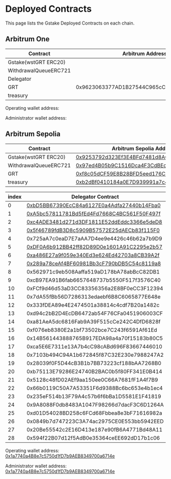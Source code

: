 # Deployed Contracts

This page lists the Gstake Deployed Contracts on each chain.

## **Arbitrum One**

<table><thead><tr><th width="265">Contract</th><th>Arbitrum Address</th></tr></thead><tbody><tr><td>Gstake(wstGRT ERC20)</td><td></td></tr><tr><td>WithdrawalQueueERC721</td><td></td></tr><tr><td>Delegator</td><td></td></tr><tr><td>GRT</td><td>0x9623063377AD1B27544C965cCd7342f7EA7e88C7</td></tr><tr><td>treasury</td><td></td></tr></tbody></table>

Operating wallet address:&#x20;

Administrator wallet address:

## **Arbitrum Sepolia**

<table><thead><tr><th width="261">Contract</th><th>Arbitrum Sepolia Address</th></tr></thead><tbody><tr><td>Gstake(wstGRT ERC20)</td><td><a href="https://sepolia.arbiscan.io/address/0x9253792d323Ef3E4BFd7481d8A010b054793B660">0x9253792d323Ef3E4BFd7481d8A010b054793B660</a></td></tr><tr><td>WithdrawalQueueERC721</td><td><a href="https://sepolia.arbiscan.io/address/0x97ed4b05b9c1516dca4f3cdbec8d89a6e23d61ea">0x97ed4B05b9C1516Dca4F3CdBEc8D89A6E23d61Ea</a></td></tr><tr><td>GRT</td><td><a href="https://sepolia.arbiscan.io/address/0xf8c05dCF59E8B28BFD5eed176C562bEbcfc7Ac04">0xf8c05dCF59E8B28BFD5eed176C562bEbcfc7Ac04</a></td></tr><tr><td>treasury</td><td><a href="https://sepolia.arbiscan.io/address/0xb2dBf0410184a0E7D939991a7c46AA7e4d25d251">0xb2dBf0410184a0E7D939991a7c46AA7e4d25d251</a></td></tr></tbody></table>

<table><thead><tr><th width="91.33333333333331">index</th><th>Delegator Contract</th><th>Indexer</th></tr></thead><tbody><tr><td>0</td><td><a href="https://testnet.thegraph.com/explorer/profile/0xbd5bb67390ecc84a6127e0a4adfa27440b14fba0?view=Delegating&#x26;chain=arbitrum-sepolia">0xbD5BB67390EcC84a6127E0a4Adfa27440b14Fba0</a></td><td><a href="https://testnet.thegraph.com/explorer/profile/0xa7a068c169d3f38efc62a1d6ff8de8b1ddfc8a57?view=Indexing&#x26;chain=arbitrum-sepolia">0xA7a068c169D3f38EFC62a1d6ff8dE8B1ddfc8a57</a></td></tr><tr><td>1</td><td><a href="https://testnet.thegraph.com/explorer/profile/0xA5bc57811781Bd5fEd4Fd7668C4BC561F50F497f?view=Delegating&#x26;chain=arbitrum-sepolia">0xA5bc57811781Bd5fEd4Fd7668C4BC561F50F497f</a></td><td><a href="https://testnet.thegraph.com/explorer/profile/0xa7a068c169d3f38efc62a1d6ff8de8b1ddfc8a57?view=Indexing&#x26;chain=arbitrum-sepolia">0xA7a068c169D3f38EFC62a1d6ff8dE8B1ddfc8a57</a></td></tr><tr><td>2</td><td><a href="https://testnet.thegraph.com/explorer/profile/0xc4ADE3481d271d3DF1811E52ddEddc3366e5deD8?view=Delegating&#x26;chain=arbitrum-sepolia">0xc4ADE3481d271d3DF1811E52ddEddc3366e5deD8</a></td><td><a href="https://testnet.thegraph.com/explorer/profile/0xa7a068c169d3f38efc62a1d6ff8de8b1ddfc8a57?view=Indexing&#x26;chain=arbitrum-sepolia">0xA7a068c169D3f38EFC62a1d6ff8dE8B1ddfc8a57</a></td></tr><tr><td>3</td><td><a href="https://testnet.thegraph.com/explorer/profile/0x5f46789fdB3D8c5909B57572E25dAECb83f115F0?view=Delegating&#x26;chain=arbitrum-sepolia">0x5f46789fdB3D8c5909B57572E25dAECb83f115F0</a></td><td><a href="https://testnet.thegraph.com/explorer/profile/0xa7a068c169d3f38efc62a1d6ff8de8b1ddfc8a57?view=Indexing&#x26;chain=arbitrum-sepolia">0xA7a068c169D3f38EFC62a1d6ff8dE8B1ddfc8a57</a></td></tr><tr><td>4</td><td>0x725aA7c0eaD7E7aAA7D4ee9e4426c46b62a7b9D9</td><td><a href="https://testnet.thegraph.com/explorer/profile/0xa7a068c169d3f38efc62a1d6ff8de8b1ddfc8a57?view=Indexing&#x26;chain=arbitrum-sepolia">0xA7a068c169D3f38EFC62a1d6ff8dE8B1ddfc8a57</a></td></tr><tr><td>5</td><td><a href="https://testnet.thegraph.com/explorer/profile/0x725aA7c0eaD7E7aAA7D4ee9e4426c46b62a7b9D9?view=Delegating&#x26;chain=arbitrum-sepolia">0xDF0A6b912BB42ff82D89D0e1601A91C2295e2b57</a></td><td><a href="https://testnet.thegraph.com/explorer/profile/0xa7a068c169d3f38efc62a1d6ff8de8b1ddfc8a57?view=Indexing&#x26;chain=arbitrum-sepolia">0xA7a068c169D3f38EFC62a1d6ff8dE8B1ddfc8a57</a></td></tr><tr><td>6</td><td><a href="https://testnet.thegraph.com/explorer/profile/0xa486E27a9f059e340Ed3e624Ed42703a8CB39A2f?view=Delegating&#x26;chain=arbitrum-sepolia">0xa486E27a9f059e340Ed3e624Ed42703a8CB39A2f</a></td><td><a href="https://testnet.thegraph.com/explorer/profile/0xa7a068c169d3f38efc62a1d6ff8de8b1ddfc8a57?view=Indexing&#x26;chain=arbitrum-sepolia">0xA7a068c169D3f38EFC62a1d6ff8dE8B1ddfc8a57</a></td></tr><tr><td>7</td><td><a href="https://testnet.thegraph.com/explorer/profile/0x289a78ceAf4BF60981Bb3cF790bDB5C54c8119a8?view=Delegating&#x26;chain=arbitrum-sepolia">0x289a78ceAf4BF60981Bb3cF790bDB5C54c8119a8</a></td><td><a href="https://testnet.thegraph.com/explorer/profile/0xa7a068c169d3f38efc62a1d6ff8de8b1ddfc8a57?view=Indexing&#x26;chain=arbitrum-sepolia">0xA7a068c169D3f38EFC62a1d6ff8dE8B1ddfc8a57</a></td></tr><tr><td>8</td><td>0x562971c9eb508Aaffa519aD178bA78abBcC82DB1</td><td><a href="https://testnet.thegraph.com/explorer/profile/0xa7a068c169d3f38efc62a1d6ff8de8b1ddfc8a57?view=Indexing&#x26;chain=arbitrum-sepolia">0xA7a068c169D3f38EFC62a1d6ff8dE8B1ddfc8a57</a></td></tr><tr><td>9</td><td>0xcB97EA91B6fab6657648737b5550F517f3576C40</td><td><a href="https://testnet.thegraph.com/explorer/profile/0xa7a068c169d3f38efc62a1d6ff8de8b1ddfc8a57?view=Indexing&#x26;chain=arbitrum-sepolia">0xA7a068c169D3f38EFC62a1d6ff8dE8B1ddfc8a57</a></td></tr><tr><td>10</td><td>0xFCf9d46d53aD3CC83356356a2E8BF0eCC3F12394</td><td><a href="https://testnet.thegraph.com/explorer/profile/0xa7a068c169d3f38efc62a1d6ff8de8b1ddfc8a57?view=Indexing&#x26;chain=arbitrum-sepolia">0xA7a068c169D3f38EFC62a1d6ff8dE8B1ddfc8a57</a></td></tr><tr><td>11</td><td>0x7dA55fBb56D7286313edaebf6B8C6065877E648e</td><td><a href="https://testnet.thegraph.com/explorer/profile/0xa7a068c169d3f38efc62a1d6ff8de8b1ddfc8a57?view=Indexing&#x26;chain=arbitrum-sepolia">0xA7a068c169D3f38EFC62a1d6ff8dE8B1ddfc8a57</a></td></tr><tr><td>12</td><td>0x333fDEA89e4E2474501a38814c4cdf7B20a1482c</td><td><a href="https://testnet.thegraph.com/explorer/profile/0xa7a068c169d3f38efc62a1d6ff8de8b1ddfc8a57?view=Indexing&#x26;chain=arbitrum-sepolia">0xA7a068c169D3f38EFC62a1d6ff8dE8B1ddfc8a57</a></td></tr><tr><td>13</td><td>0xd94c2bB2D4EcDB6472ab54F76CFa0451906003CF</td><td><a href="https://testnet.thegraph.com/explorer/profile/0xa7a068c169d3f38efc62a1d6ff8de8b1ddfc8a57?view=Indexing&#x26;chain=arbitrum-sepolia">0xA7a068c169D3f38EFC62a1d6ff8dE8B1ddfc8a57</a></td></tr><tr><td>14</td><td>0xa81AeA5dc6816Fab9A39F515cCe242C4DfD6828f</td><td><a href="https://testnet.thegraph.com/explorer/profile/0xa7a068c169d3f38efc62a1d6ff8de8b1ddfc8a57?view=Indexing&#x26;chain=arbitrum-sepolia">0xA7a068c169D3f38EFC62a1d6ff8dE8B1ddfc8a57</a></td></tr><tr><td>15</td><td>0xf076eb8380E2a1bf73502bce7C243f6591Af61Ed</td><td><a href="https://testnet.thegraph.com/explorer/profile/0xa7a068c169d3f38efc62a1d6ff8de8b1ddfc8a57?view=Indexing&#x26;chain=arbitrum-sepolia">0xA7a068c169D3f38EFC62a1d6ff8dE8B1ddfc8a57</a></td></tr><tr><td>16</td><td>0x14B561443888765B917EDA98a4a70f15183b80C5</td><td><a href="https://testnet.thegraph.com/explorer/profile/0xa7a068c169d3f38efc62a1d6ff8de8b1ddfc8a57?view=Indexing&#x26;chain=arbitrum-sepolia">0xA7a068c169D3f38EFC62a1d6ff8dE8B1ddfc8a57</a></td></tr><tr><td>17</td><td>0xca5E6E7311e13A7b4cC98cABd696F83667446010</td><td><a href="https://testnet.thegraph.com/explorer/profile/0xa7a068c169d3f38efc62a1d6ff8de8b1ddfc8a57?view=Indexing&#x26;chain=arbitrum-sepolia">0xA7a068c169D3f38EFC62a1d6ff8dE8B1ddfc8a57</a></td></tr><tr><td>18</td><td>0x7103b494C94A1b672845f87C32E230e7988247A2</td><td><a href="https://testnet.thegraph.com/explorer/profile/0xa7a068c169d3f38efc62a1d6ff8de8b1ddfc8a57?view=Indexing&#x26;chain=arbitrum-sepolia">0xA7a068c169D3f38EFC62a1d6ff8dE8B1ddfc8a57</a></td></tr><tr><td>19</td><td>0x28039f0F5D44cB3B1b7BB73223cf188bAA7268B0</td><td><a href="https://testnet.thegraph.com/explorer/profile/0xa7a068c169d3f38efc62a1d6ff8de8b1ddfc8a57?view=Indexing&#x26;chain=arbitrum-sepolia">0xA7a068c169D3f38EFC62a1d6ff8dE8B1ddfc8a57</a></td></tr><tr><td>20</td><td>0xb75113E79286E24740B2BAC0b5f80FF341E0B414</td><td><a href="https://testnet.thegraph.com/explorer/profile/0x975f00df54bd6fc63e21df4b6b8a4069f2884328?view=Indexing&#x26;chain=arbitrum-sepolia">0x975f00df54bd6fc63e21df4b6b8a4069f2884328</a></td></tr><tr><td>21</td><td>0x5128c48fD02AEf9aa150ee0C66A7681fF1A4f7B9</td><td><a href="https://testnet.thegraph.com/explorer/profile/0x975f00df54bd6fc63e21df4b6b8a4069f2884328?view=Indexing&#x26;chain=arbitrum-sepolia">0x975f00df54bd6fc63e21df4b6b8a4069f2884328</a></td></tr><tr><td>22</td><td>0x66b0119C50A7A53351F6d9388Bc6bc653e4b1ec4</td><td><a href="https://testnet.thegraph.com/explorer/profile/0x975f00df54bd6fc63e21df4b6b8a4069f2884328?view=Indexing&#x26;chain=arbitrum-sepolia">0x975f00df54bd6fc63e21df4b6b8a4069f2884328</a></td></tr><tr><td>23</td><td>0x235eF514b13F79A4c57b6f6bBa1D5581E1F41819</td><td><a href="https://testnet.thegraph.com/explorer/profile/0x975f00df54bd6fc63e21df4b6b8a4069f2884328?view=Indexing&#x26;chain=arbitrum-sepolia">0x975f00df54bd6fc63e21df4b6b8a4069f2884328</a></td></tr><tr><td>24</td><td>0x9A8088F0db8483A1047F98266d7dacF3C6D1264A</td><td><a href="https://testnet.thegraph.com/explorer/profile/0x975f00df54bd6fc63e21df4b6b8a4069f2884328?view=Indexing&#x26;chain=arbitrum-sepolia">0x975f00df54bd6fc63e21df4b6b8a4069f2884328</a></td></tr><tr><td>25</td><td>0xd01D54028BD258c6FCd68Fbbea8e3bF71616982a</td><td><a href="https://testnet.thegraph.com/explorer/profile/0x975f00df54bd6fc63e21df4b6b8a4069f2884328?view=Indexing&#x26;chain=arbitrum-sepolia">0x975f00df54bd6fc63e21df4b6b8a4069f2884328</a></td></tr><tr><td>26</td><td>0x0849b7d747223C3A74ac2975CE0E553bb5942EED</td><td><a href="https://testnet.thegraph.com/explorer/profile/0x975f00df54bd6fc63e21df4b6b8a4069f2884328?view=Indexing&#x26;chain=arbitrum-sepolia">0x975f00df54bd6fc63e21df4b6b8a4069f2884328</a></td></tr><tr><td>27</td><td>0x20Be55542c2E16D413e187e90fB6A4771Bd48A11</td><td><a href="https://testnet.thegraph.com/explorer/profile/0x975f00df54bd6fc63e21df4b6b8a4069f2884328?view=Indexing&#x26;chain=arbitrum-sepolia">0x975f00df54bd6fc63e21df4b6b8a4069f2884328</a></td></tr><tr><td>28</td><td>0x594f22B07d12f5AdB0e35364ceEE692dD17b1c06</td><td><a href="https://testnet.thegraph.com/explorer/profile/0x975f00df54bd6fc63e21df4b6b8a4069f2884328?view=Indexing&#x26;chain=arbitrum-sepolia">0x975f00df54bd6fc63e21df4b6b8a4069f2884328</a></td></tr></tbody></table>

Operating wallet address: [0x1a7740a4B8e7c5750d1fD7b9AEB8349700a6714e](https://sepolia.arbiscan.io/address/0x1a7740a4B8e7c5750d1fD7b9AEB8349700a6714e)

Administrator wallet address: [0x1a7740a4B8e7c5750d1fD7b9AEB8349700a6714e](https://sepolia.arbiscan.io/address/0x1a7740a4B8e7c5750d1fD7b9AEB8349700a6714e)
